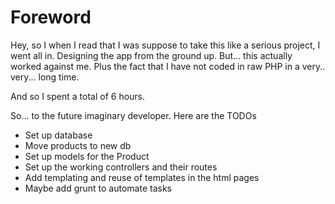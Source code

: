 # Foreword

Hey, so I when I read that I was suppose to take this like a serious project, I went all in.
Designing the app from the ground up. But... this actually worked against me. Plus the fact that
I have not coded in raw PHP in a very.. very... long time.

And so I spent a total of 6 hours.

So...  to the future imaginary developer. Here are the TODOs

* Set up database
* Move products to new db
* Set up models for the Product
* Set up the working controllers and their routes
* Add templating and reuse of templates in the html pages
* Maybe add grunt to automate tasks